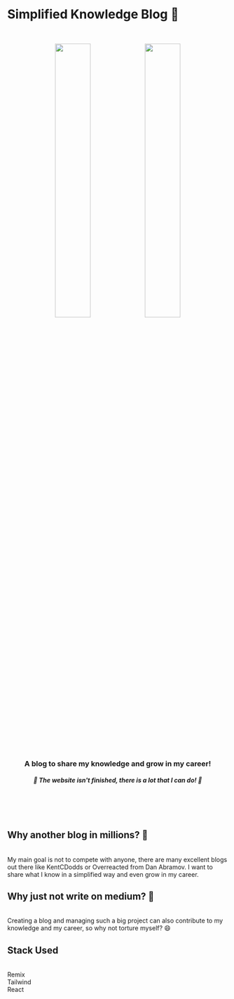 # Simplified Knowledge Blog 🥳

<br/>
<p align="center">
  <img width="40%" src="https://user-images.githubusercontent.com/96752883/170715479-178b612f-e304-4bd2-840d-bcc861865f54.svg#gh-dark-mode-only">
  <img width="40%" src="https://user-images.githubusercontent.com/96752883/170715443-91891775-400f-42a8-97a4-d1cf75a55db7.svg#gh-light-mode-only">
</p>
<br/><br/>
<h3 align="center">A blog to share my knowledge and grow in my career!</h3>
<h5 align="center">🚧 The website isn't finished, there is a lot that I can do! 🚧</h3>
<br/><br/><br/>

<h2>Why another blog in millions? 🌠</h2>

<br/>
My main goal is not to compete with anyone, there are many excellent blogs out there like KentCDodds or Overreacted from Dan Abramov. I want to share what I know in a simplified way and even grow in my career.
<br/>

<h2>Why just not write on medium? 📜</h2>
<br/>
Creating a blog and managing such a big project can also contribute to my knowledge and my career, so why not torture myself? 😄
<br/>

<h2>Stack Used</h2>
<br/>
Remix <br/>
Tailwind <br/>
React <br/>
